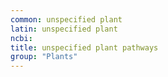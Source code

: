 ```yaml
---
common: unspecified plant
latin: unspecified plant
ncbi: 
title: unspecified plant pathways
group: "Plants"
---
```

